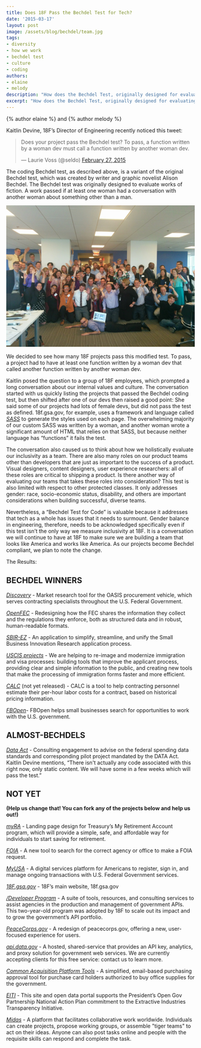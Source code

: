 ```yaml
---
title: Does 18F Pass the Bechdel Test for Tech?
date: '2015-03-17'
layout: post
image: /assets/blog/bechdel/team.jpg
tags: 
- diversity
- how we work
- bechdel test
- culture
- coding
authors:
- elaine
- melody
description: "How does the Bechdel Test, originally designed for evaluating works for fiction, apply to technology projects? To pass, a function written by a woman dev must call a function written by another woman dev."
excerpt: "How does the Bechdel Test, originally designed for evaluating works for fiction, apply to technology projects? To pass, a function written by a woman dev must call a function written by another woman dev."
---
```

<p class="authors">
	{% author elaine %} and {% author melody %}
</p>

Kaitlin Devine, 18F’s Director of Engineering recently noticed this
tweet:

<blockquote class="twitter-tweet" lang="en"><p>Does your project pass the Bechdel test? To pass, a function written by a woman dev must call a function written by another woman dev.</p>&mdash; Laurie Voss (@seldo) <a href="https://twitter.com/seldo/status/571453200093437952">February 27, 2015</a></blockquote>
<script async src="https://platform.twitter.com/widgets.js" charset="utf-8"></script>

The coding Bechdel test, as described above, is a variant of the
original Bechdel test, which was created by writer and graphic novelist
Alison Bechdel. The Bechdel test was originally designed to evaluate
works of fiction. A work passed if at least one woman had a conversation with another woman about something other than a man.

![The 18F team](/assets/blog/bechdel/team.jpg)

We decided to see how many 18F projects pass this modified test. To
pass, a project had to have at least one function written by a woman dev
that called another function written by another woman dev.

Kaitlin posed the question to a group of 18F employees, which prompted a
long conversation about our internal values and culture. The
conversation started with us quickly listing the projects that passed
the Bechdel coding test, but then shifted after one of our devs then
raised a good point: She said some of our projects had lots of female
devs, but did not pass the test as defined. 18f.gsa.gov, for example,
uses a framework and language called [*SASS*](http://sass-lang.com/) to generate the
styles used on each page. The overwhelming majority of our custom SASS was written by
a woman, and another woman wrote a significant amount of HTML that
relies on that SASS, but because neither language has “functions” it
fails the test.

The conversation also caused us to think about how we holistically
evaluate our inclusivity as a team. There are also many roles on our
product teams other than developers that are just as important to the
success of a product. Visual designers, content designers, user
experience researchers: all of these roles are critical to shipping a
product. Is there another way of evaluating our teams that takes these
roles into consideration? This test is also limited with respect to
other protected classes. It only addresses gender: race, socio-economic
status, disability, and others are important considerations when
building successful, diverse teams.

Nevertheless, a “Bechdel Test for Code” is valuable because it addresses
that tech as a whole has issues that it needs to surmount. Gender
balance in engineering, therefore, needs to be acknowledged specifically
even if this test isn’t the only way we measure inclusivity at 18F. It
is a conversation we will continue to have at 18F to make sure we are
building a team that looks like America and works like America. As our
projects become Bechdel compliant, we plan to note the change.

The Results:

## BECHDEL WINNERS

[*Discovery*](https://github.com/18F/discovery) - Market research tool
for the OASIS procurement vehicle, which serves contracting specialists
throughout the U.S. Federal Government.

[*OpenFEC*](https://github.com/18F/openFEC) - Redesigning how the FEC
shares the information they collect and the regulations they enforce,
both as structured data and in robust, human-readable formats.

[*SBIR-EZ*](https://github.com/18F/afsbirez) - An application to
simplify, streamline, and unify the Small Business Innovation Research
application process.

[*USCIS projects*](https://18f.gsa.gov/dashboard/project/uscis/) - We
are helping to re-image and modernize immigration and visa processes:
building tools that improve the applicant process, providing clear and
simple information to the public, and creating new tools that make the
processing of immigration forms faster and more efficient.

[*CALC*](https://github.com/18F/calc) (not yet released) - CALC is a
tool to help contracting personnel estimate their per-hour labor costs
for a contract, based on historical pricing information.

[*FBOpen*](https://github.com/18F/fbopen)- FBOpen helps small
businesses search for opportunities to work with the U.S. government.

## ALMOST-BECHDELS

[*Data
Act*](https://github.com/fedspendingtransparency/fedspendingtransparency.github.io) -
Consulting engagement to advise on the federal spending data standards
and corresponding pilot project mandated by the DATA Act. Kaitlin Devine
mentions, “There isn't actually any code associated with this right now,
only static content. We will have some in a few weeks which will pass
the test.”

## NOT YET 
**(Help us change that! You can fork any of the projects below
and help us out!)**

[*myRA*](https://github.com/18F/myra) - Landing page design for
Treasury’s My Retirement Account program, which will provide a simple,
safe, and affordable way for individuals to start saving for retirement.

[*FOIA*](https://github.com/18F/foia) - A new tool to search for the
correct agency or office to make a FOIA request.

[*MyUSA*](https://github.com/18F/myusa) -
A digital services platform for Americans to register, sign in, and
manage ongoing transactions with U.S. Federal Government services.

[*18F.gsa.gov*](https://github.com/18F/18f.gsa.gov) -
18F’s main website, 18f.gsa.gov

[*/Developer Program*](https://github.com/18F/API-All-the-X) -
A suite of tools, resources, and consulting services to assist agencies
in the production and management of government APIs. This two-year-old
program was adopted by 18F to scale out its impact and to grow the
government’s API portfolio.

[*PeaceCorps.gov*](https://github.com/18F/peacecorps-site) - A redesign
of peacecorps.gov, offering a new, user-focused experience for users.

[*api.data.gov*](https://github.com/18F/api.data.gov) - A hosted,
shared-service that provides an API key, analytics, and proxy solution
for government web services. We are currently accepting clients for this
free service: contact us to learn more.

[*Common Acquisition Platform Tools*](https://github.com/18F/C2) - A
simplified, email-based purchasing approval tool for purchase card
holders authorized to buy office supplies for the government.

[*EITI*](https://github.com/18F/doi-extractives-data) - This site and
open data portal supports the President’s Open Gov Partnership National
Action Plan commitment to the Extractive Industries Transparency
Initiative.

[*Midas*](https://github.com/18F/midas) - A platform that facilitates
collaborative work worldwide. Individuals can create projects, propose
working groups, or assemble "tiger teams" to act on their ideas. Anyone
can also post tasks online and people with the requisite skills can
respond and complete the task.
